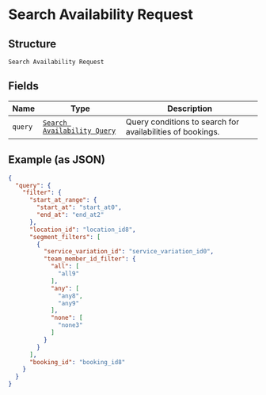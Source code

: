 
# Search Availability Request

## Structure

`Search Availability Request`

## Fields

| Name | Type | Description |
|  --- | --- | --- |
| `query` | [`Search Availability Query`](/doc/models/search-availability-query.md) | Query conditions to search for availabilities of bookings. |

## Example (as JSON)

```json
{
  "query": {
    "filter": {
      "start_at_range": {
        "start_at": "start_at0",
        "end_at": "end_at2"
      },
      "location_id": "location_id8",
      "segment_filters": [
        {
          "service_variation_id": "service_variation_id0",
          "team_member_id_filter": {
            "all": [
              "all9"
            ],
            "any": [
              "any8",
              "any9"
            ],
            "none": [
              "none3"
            ]
          }
        }
      ],
      "booking_id": "booking_id8"
    }
  }
}
```

